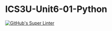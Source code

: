 # ICS3U-Unit6-01-Python
[![GitHub's Super Linter](https://github.com/Yiyun-Qin/ICS3U-Unit6-01-Python/workflows/GitHub's%20Super%20Linter/badge.svg)](https://github.com/Yiyun-Qin/ICS3U-Unit6-01-Python/actions)
